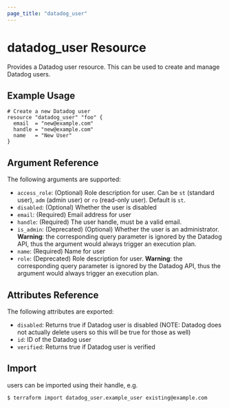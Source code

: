 ```yaml
---
page_title: "datadog_user"
---
```


# datadog_user Resource

Provides a Datadog user resource. This can be used to create and manage Datadog users.

## Example Usage

```hcl
# Create a new Datadog user
resource "datadog_user" "foo" {
  email  = "new@example.com"
  handle = "new@example.com"
  name   = "New User"
}
```

## Argument Reference

The following arguments are supported:

-   `access_role`: (Optional) Role description for user. Can be `st` (standard user), `adm` (admin user) or `ro` (read-only user). Default is `st`.
-   `disabled`: (Optional) Whether the user is disabled
-   `email`: (Required) Email address for user
-   `handle`: (Required) The user handle, must be a valid email.
-   `is_admin`: (Deprecated) (Optional) Whether the user is an administrator. **Warning**: the corresponding query parameter is ignored by the Datadog API, thus the argument would always trigger an execution plan.
-   `name`: (Required) Name for user
-   `role`: (Deprecated) Role description for user. **Warning**: the corresponding query parameter is ignored by the Datadog API, thus the argument would always trigger an execution plan.

## Attributes Reference

The following attributes are exported:

-   `disabled`: Returns true if Datadog user is disabled (NOTE: Datadog does not actually delete users so this will be true for those as well)
-   `id`: ID of the Datadog user
-   `verified`: Returns true if Datadog user is verified

## Import

users can be imported using their handle, e.g.

```
$ terraform import datadog_user.example_user existing@example.com
```
